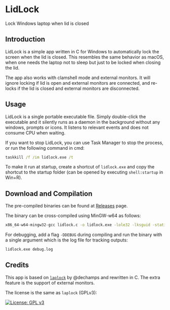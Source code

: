 LidLock
======
Lock Windows laptop when lid is closed


## Introduction
LidLock is a simple app written in C for Windows to automatically lock the screen when the lid is closed. This resembles the same behavior as macOS, when one needs the laptop not to sleep but just to be locked when closing the lid.

The app also works with clamshell mode and external monitors. It will ignore locking if lid is open and external monitors are connected, and re-locks if the lid is closed and external monitors are disconnected.

## Usage
LidLock is a single portable executable file. Simply double-click the executable and it silently runs as a daemon in the background without any windows, prompts or icons. It listens to relevant events and does not consume CPU when waiting.

If you want to stop LidLock, you can use Task Manager to stop the process, or run the following command in cmd:
```cmd
taskkill /f /im lidlock.exe /t
```

To make it run at startup, create a shortcut of `lidlock.exe` and copy the shortcut to the startup folder (can be opened by executing `shell:startup` in Win+R).

## Download and Compilation
The pre-compiled binaries can be found at [Releases][release] page.

The binary can be cross-compiled using MinGW-w64 as follows:

```bash
x86_64-w64-mingw32-gcc lidlock.c -o lidlock.exe -lole32 -lksguid -static -O2 -g0 -mwindows -Wall
```

For debugging, add a flag `-DDEBUG` during compiling and run the binary with a single argument which is the log file for tracking outputs:

```cmd
lidlock.exe debug.log
```

## Credits
This app is based on [`laplock`][laplock] by @dechamps and rewritten in C. The extra feature is the support of external monitors.

The license is the same as `laplock` (GPLv3):

[![License: GPL v3](https://img.shields.io/badge/License-GPL%20v3-blue.svg)](https://www.gnu.org/licenses/gpl-3.0)

[release]: https://github.com/linusyang92/lidlock/releases
[laplock]: https://github.com/dechamps/laplock
